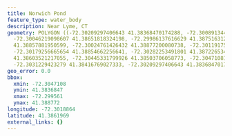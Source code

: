 ```yaml
---
title: Norwich Pond
feature_type: water_body
description: Near Lyme, CT
geometry: POLYGON ((-72.30209297406643 41.38368470174288, -72.30089134442775 41.38477947059545,
  -72.30046219098607 41.38651818324198, -72.29986137616629 41.38751631208807, -72.2995609687564
  41.38857881950599, -72.30024761426432 41.38877200080738, -72.30119175183764 41.38845003165262,
  -72.30179256665654 41.38854662256641, -72.30282253491801 41.38722653432423, -72.30316585767243
  41.38603521217055, -72.30445331799926 41.38503706058773, -72.30471081006463 41.38452187958207,
  -72.3031229423279 41.38416769027333, -72.30209297406643 41.38368470174288))
geo_error: 0.0
bbox:
  xmin: -72.3047108
  ymin: 41.3836847
  xmax: -72.299561
  ymax: 41.388772
longitude: -72.3018864
latitude: 41.3861969
external_links: {}
---
```

